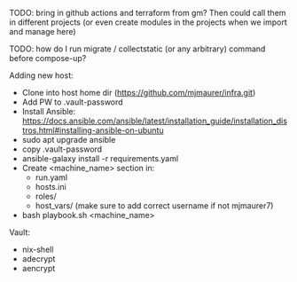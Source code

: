 TODO: bring in github actions and terraform from gm? Then could call them
in different projects (or even create modules in the projects when we import and manage here)

TODO: how do I run migrate / collectstatic (or any arbitrary) command before compose-up?

Adding new host:
- Clone into host home dir (https://github.com/mjmaurer/infra.git)
- Add PW to .vault-password
- Install Ansible: https://docs.ansible.com/ansible/latest/installation_guide/installation_distros.html#installing-ansible-on-ubuntu
- sudo apt upgrade ansible 
- copy .vault-password
- ansible-galaxy install -r requirements.yaml
- Create <machine_name> section in:
  - run.yaml
  - hosts.ini
  - roles/
  - host_vars/ (make sure to add correct username if not mjmaurer7)
- bash playbook.sh <machine_name>

Vault:
- nix-shell
- adecrypt 
- aencrypt 